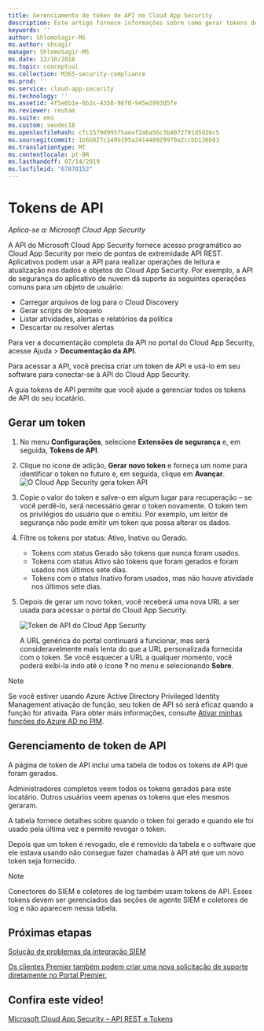 ```yaml
---
title: Gerenciamento de token de API no Cloud App Security
description: Este artigo fornece informações sobre como gerar tokens de API para o Cloud App Security.
keywords: ''
author: ShlomoSagir-MS
ms.author: shsagir
manager: ShlomoSagir-MS
ms.date: 12/10/2018
ms.topic: conceptual
ms.collection: M365-security-compliance
ms.prod: ''
ms.service: cloud-app-security
ms.technology: ''
ms.assetid: 4f5e6b1e-6b2c-4358-98f0-945e2993d5fe
ms.reviewer: reutam
ms.suite: ems
ms.custom: seodec18
ms.openlocfilehash: cfc1579d995f5aeaf2aba56c3b4072791d5d26c5
ms.sourcegitcommit: 1b6b827c149b195a241440929970a2ccbb136b83
ms.translationtype: MT
ms.contentlocale: pt-BR
ms.lasthandoff: 07/14/2019
ms.locfileid: "67870152"
---
```

# <a name="api-tokens"></a>Tokens de API

*Aplica-se a: Microsoft Cloud App Security*

A API do Microsoft Cloud App Security fornece acesso programático ao Cloud App Security por meio de pontos de extremidade API REST. Aplicativos podem usar a API para realizar operações de leitura e atualização nos dados e objetos do Cloud App Security. Por exemplo, a API de segurança do aplicativo de nuvem dá suporte às seguintes operações comuns para um objeto de usuário:

- Carregar arquivos de log para o Cloud Discovery
- Gerar scripts de bloqueio
- Listar atividades, alertas e relatórios da política
- Descartar ou resolver alertas

Para ver a documentação completa da API no portal do Cloud App Security, acesse Ajuda > **Documentação da API**.

Para acessar a API, você precisa criar um token de API e usá-lo em seu software para conectar-se à API do Cloud App Security.

A guia tokens de API permite que você ajude a gerenciar todos os tokens de API do seu locatário. 

## <a name="generate-a-token"></a>Gerar um token

1. No menu **Configurações**, selecione **Extensões de segurança** e, em seguida, **Tokens de API**.

2. Clique no ícone de adição, **Gerar novo token** e forneça um nome para identificar o token no futuro e, em seguida, clique em **Avançar**.
   ![O Cloud App Security gera token API](./media/api-token-gen.png)

3. Copie o valor do token e salve-o em algum lugar para recuperação – se você perdê-lo, será necessário gerar o token novamente. O token tem os privilégios do usuário que o emitiu. Por exemplo, um leitor de segurança não pode emitir um token que possa alterar os dados.

4. Filtre os tokens por status: Ativo, Inativo ou Gerado. 

   - Tokens com status Gerado são tokens que nunca foram usados. 
   - Tokens com status Ativo são tokens que foram gerados e foram usados nos últimos sete dias. 
   - Tokens com o status Inativo foram usados, mas não houve atividade nos últimos sete dias.
5. Depois de gerar um novo token, você receberá uma nova URL a ser usada para acessar o portal do Cloud App Security. 

   ![Token de API do Cloud App Security](./media/generate-api-token.png)

    A URL genérica do portal continuará a funcionar, mas será consideravelmente mais lenta do que a URL personalizada fornecida com o token. Se você esquecer a URL a qualquer momento, você poderá exibi-la indo até o ícone **?** no menu e selecionando **Sobre**.

> [!NOTE]
> Se você estiver usando Azure Active Directory Privileged Identity Management ativação de função, seu token de API só será eficaz quando a função for ativada. Para obter mais informações, consulte [Ativar minhas funções do Azure AD no PIM](https://docs.microsoft.com/azure/active-directory/privileged-identity-management/pim-how-to-activate-role).

## <a name="api-token-management"></a>Gerenciamento de token de API

A página de token de API inclui uma tabela de todos os tokens de API que foram gerados.

Administradores completos veem todos os tokens gerados para este locatário. Outros usuários veem apenas os tokens que eles mesmos geraram.

A tabela fornece detalhes sobre quando o token foi gerado e quando ele foi usado pela última vez e permite revogar o token. 

Depois que um token é revogado, ele é removido da tabela e o software que ele estava usando não consegue fazer chamadas à API até que um novo token seja fornecido. 

> [!NOTE]
> Conectores do SIEM e coletores de log também usam tokens de API. Esses tokens devem ser gerenciados das seções de agente SIEM e coletores de log e não aparecem nessa tabela. 





## <a name="next-steps"></a>Próximas etapas
[Solução de problemas da integração SIEM](troubleshooting-siem.md)   

[Os clientes Premier também podem criar uma nova solicitação de suporte diretamente no Portal Premier.](https://premier.microsoft.com/)  

## <a name="check-out-this-video"></a>Confira este vídeo!
[Microsoft Cloud App Security – API REST e Tokens](https://channel9.msdn.com/Shows/Microsoft-Security/Microsoft-Cloud-App-Security--REST-APIs-and-Tokens)  
